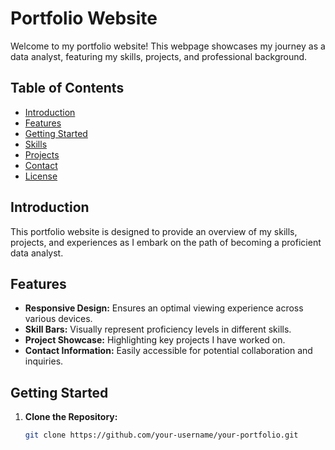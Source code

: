# Portfolio Website

Welcome to my portfolio website! This webpage showcases my journey as a data analyst, featuring my skills, projects, and professional background.

## Table of Contents

- [Introduction](#introduction)
- [Features](#features)
- [Getting Started](#getting-started)
- [Skills](#skills)
- [Projects](#projects)
- [Contact](#contact)
- [License](#license)

## Introduction

This portfolio website is designed to provide an overview of my skills, projects, and experiences as I embark on the path of becoming a proficient data analyst.

## Features

- **Responsive Design:** Ensures an optimal viewing experience across various devices.
- **Skill Bars:** Visually represent proficiency levels in different skills.
- **Project Showcase:** Highlighting key projects I have worked on.
- **Contact Information:** Easily accessible for potential collaboration and inquiries.

## Getting Started

1. **Clone the Repository:**
   ```bash
   git clone https://github.com/your-username/your-portfolio.git
